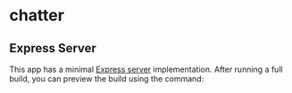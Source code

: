 # chatter

## Express Server

This app has a minimal [Express server](https://expressjs.com/) implementation. After running a full build, you can preview the build using the command:
